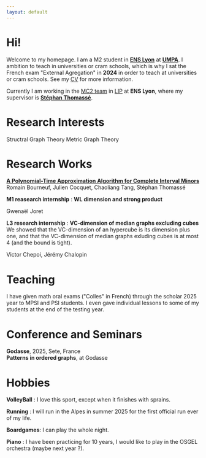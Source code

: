 ```yaml
---
layout: default
---
```

# Hi!

Welcome to my homepage. I am a M2 student in [**ENS Lyon**](https://www.ens-lyon.fr/) at [**UMPA**](https://www.umpa.ens-lyon.fr/). I ambition to teach in universities or cram schools, which is why I sat the French exam "External Agregation" in **2024** in order to teach at universities or cram schools. See my [CV]() for more information.

Currently I am working in the [MC2 team](https://www.ens-lyon.fr/LIP/MC2/) in [LIP](https://www.ens-lyon.fr/LIP) at **ENS Lyon**, where my supervisor is [**Stéphan Thomassé**](https://perso.ens-lyon.fr/stephan.thomasse/).

<!-- 
Text can be **bold**, _italic_, or ~~strikethrough~~.
[Link to another page](./another-page.html).
There should be whitespace between paragraphs.
There should be whitespace between paragraphs. We recommend including a README, or a file with information about your project.
-->


# Research Interests

Structral Graph Theory
Metric Graph Theory

# Research Works

[**A Polynomial-Time Approximation Algorithm for Complete Interval Minors**](https://arxiv.org/abs/2505.05997)  
Romain Bourneuf, Julien Cocquet, Chaoliang Tang, Stéphan Thomassé  

**M1 reasearch internship** : **WL dimension and strong product**

Gwenaël Joret

**L3 research internship** : **VC-dimension of median graphs excluding cubes** We showed that the VC-dimension of an hypercube is its dimension plus one, and that the VC-dimension of median graphs exluding cubes is at most 4 (and the bound is tight).

Victor Chepoi, Jérémy Chalopin 

# Teaching

I have given math oral exams ("Colles" in French) through the scholar 2025 year to MPSI and PSI students. I even gave individual lessons to some of my students at the end of the testing year.

# Conference and Seminars

**Godasse**, 2025, Sete, France  
**Patterns in ordered graphs**, at Godasse


# Hobbies

**VolleyBall** : I love this sport, except when it finishes with sprains. 

**Running** : I will run in the Alpes in summer 2025 for the first official run ever of my life.

**Boardgames**: I can play the whole night.

**Piano** : I have been practicing for 10 years, I would like to play in the OSGEL orchestra (maybe next year ?).







<!-- 
### Header 3

```js
// Javascript code with syntax highlighting.
var fun = function lang(l) {
  dateformat.i18n = require('./lang/' + l)
  return true;
}
```

```ruby
# Ruby code with syntax highlighting
GitHubPages::Dependencies.gems.each do |gem, version|
  s.add_dependency(gem, "= #{version}")
end
```

#### Header 4

*   This is an unordered list following a header.
*   This is an unordered list following a header.
*   This is an unordered list following a header.

##### Header 5

1.  This is an ordered list following a header.
2.  This is an ordered list following a header.
3.  This is an ordered list following a header.

###### Header 6

| head1        | head two          | three |
|:-------------|:------------------|:------|
| ok           | good swedish fish | nice  |
| out of stock | good and plenty   | nice  |
| ok           | good `oreos`      | hmm   |
| ok           | good `zoute` drop | yumm  |

### There's a horizontal rule below this.

* * *

### Here is an unordered list:

*   Item foo
*   Item bar
*   Item baz
*   Item zip

### And an ordered list:

1.  Item one
1.  Item two
1.  Item three
1.  Item four

### And a nested list:

- level 1 item
  - level 2 item
  - level 2 item
    - level 3 item
    - level 3 item
- level 1 item
  - level 2 item
  - level 2 item
  - level 2 item
- level 1 item
  - level 2 item
  - level 2 item
- level 1 item

### Small image

![Octocat](https://github.githubassets.com/images/icons/emoji/octocat.png)

### Large image

![Branching](https://github.com/vaibhavvikas/vaibhavvikas/raw/main/src/header_.png)


### Definition lists can be used with HTML syntax.

<dl>
<dt>Name</dt>
<dd>Godzilla</dd>
<dt>Born</dt>
<dd>1952</dd>
<dt>Birthplace</dt>
<dd>Japan</dd>
<dt>Color</dt>
<dd>Green</dd>
</dl>

```
Long, single-line code blocks should not wrap. They should horizontally scroll if they are too long. This line should be long enough to demonstrate this.
```

```
The final element.
```
-->

